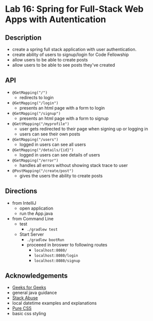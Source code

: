# Lab 16: Spring for Full-Stack Web Apps with Autentication

## Description
- create a spring full stack application with user authentication. 
- create ability of users to signup/login for Code Fellowship
- allow users to be able to create posts
- allow users to be able to see posts they've created

## API
- ```@GetMapping("/")```
  - redirects to login
- ```@GetMapping("/login")```
  - presents an html page with a form to login 
- ```@GetMapping("/signup")```
  - presents an html page with a form to signup
- ```@GettMapping("/myprofile") ```
  - user gets redirected to their page when signing up or logging in
  - users can see their own posts
- ```@GetMapping("/users")```
  - logged in users can see all users
- ```@GetMapping("/details/{id}")```
  - logged in users can see details of users
- ```@GetMapping("/error")```
  - handles all errors without showing stack trace to user
- ```@PostMapping("/create/post")```
  - gives the users the ability to create posts



## Directions
- from IntelliJ
  - open application
  - run the App.java
- from Command Line
  - test
    - ```./gradlew test```
  - Start Server
    - ```./gradlew bootRun```
    - proceeed in broswer to following routes
      - ```localhost:8080/```
      - ```localhost:8080/login```
      - ```localhost:8080/signup```
 
 ## Acknowledgements
 - [Geeks for Geeks](https://www.geeksforgeeks.org/java/)
  - general java guidance
 - [Stack Abuse](https://stackabuse.com/how-to-get-current-date-and-time-in-java/)
  - local datetime examples and explanations
 - [Pure CSS](https://purecss.io/forms/)
  - basic css styling
